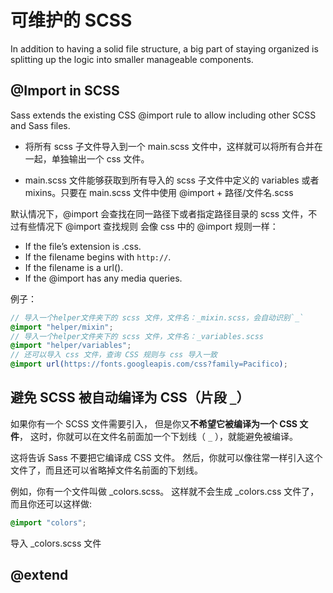 # 可维护的 SCSS

In addition to having a solid file structure, a big part of staying organized is splitting up the logic into smaller manageable components.

## @Import in SCSS

Sass extends the existing CSS @import rule to allow including other SCSS and Sass files.

- 将所有 scss 子文件导入到一个 main.scss 文件中，这样就可以将所有合并在一起，单独输出一个 css 文件。

- main.scss 文件能够获取到所有导入的 scss 子文件中定义的 variables 或者 mixins。只要在 main.scss 文件中使用 @import + 路径/文件名.scss

默认情况下，@import 会查找在同一路径下或者指定路径目录的 scss 文件，不过有些情况下 @import 查找规则 会像 css 中的 @import 规则一样：

- If the file’s extension is .css.
- If the filename begins with `http://`.
- If the filename is a url().
- If the @import has any media queries.

例子：
```scss
// 导入一个helper文件夹下的 scss 文件，文件名：_mixin.scss，会自动识别`_`
@import "helper/mixin";
// 导入一个helper文件夹下的 scss 文件，文件名：_variables.scss
@import "helper/variables";
// 还可以导入 css 文件，查询 CSS 规则与 css 导入一致
@import url(https://fonts.googleapis.com/css?family=Pacifico); 
```


## 避免 SCSS 被自动编译为 CSS（片段 `_`）

如果你有一个 SCSS 文件需要引入， 但是你又**不希望它被编译为一个 CSS 文件**， 这时，你就可以在文件名前面加一个下划线（ `_` ），就能避免被编译。

这将告诉 Sass 不要把它编译成 CSS 文件。 然后，你就可以像往常一样引入这个文件了，而且还可以省略掉文件名前面的下划线。

例如，你有一个文件叫做 _colors.scss。 这样就不会生成 _colors.css 文件了， 而且你还可以这样做:

```scss
@import "colors";
```
导入 _colors.scss 文件


## @extend